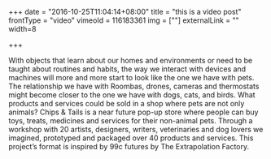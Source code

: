 +++
date = "2016-10-25T11:04:14+08:00"
title = "this is a video post"
frontType = "video"
vimeoId = 116183361
img = [""]
externalLink = ""
width=8

+++

With objects that learn about our homes and environments or need to be taught about routines and habits, the way we interact with devices and machines will more and more start to look like the one we have with pets.
The relationship we have with Roombas, drones, cameras and thermostats might become closer to the one we have with dogs, cats, and birds. What products and services could be sold in a shop where pets are not only animals?
Chips & Tails is a near future pop-up store where people can buy toys, treats, medicines and services for their non-animal pets.  Through a workshop with 20 artists, designers, writers, veterinaries and dog lovers we imagined, prototyped and packaged over 40 products and services.
This project’s format is inspired by 99c futures by The Extrapolation Factory.
